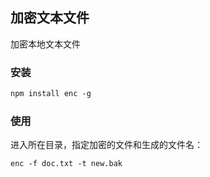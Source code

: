## 加密文本文件

加密本地文本文件

### 安装

```txt
npm install enc -g
```

### 使用

进入所在目录，指定加密的文件和生成的文件名：

```txt
enc -f doc.txt -t new.bak
```

